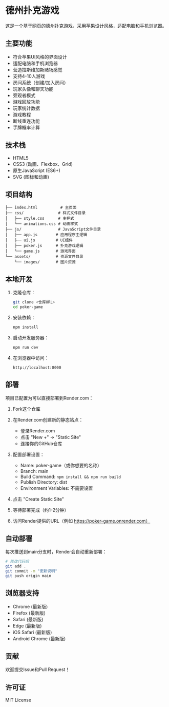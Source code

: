 # 德州扑克游戏

这是一个基于网页的德州扑克游戏，采用苹果设计风格，适配电脑和手机浏览器。

## 主要功能

- 符合苹果UI风格的界面设计
- 适配电脑和手机浏览器
- 营造拉斯维加斯赌场感觉
- 支持4-10人游戏
- 房间系统（创建/加入房间）
- 玩家头像和聊天功能
- 旁观者模式
- 游戏回放功能
- 玩家统计数据
- 游戏教程
- 断线重连功能
- 手牌概率计算

## 技术栈

- HTML5
- CSS3 (动画、Flexbox、Grid)
- 原生JavaScript (ES6+)
- SVG (图标和动画)

## 项目结构

```
├── index.html          # 主页面
├── css/               # 样式文件目录
│   ├── style.css      # 主样式
│   └── animations.css # 动画样式
├── js/                # JavaScript文件目录
│   ├── app.js        # 应用程序主逻辑
│   ├── ui.js         # UI组件
│   ├── poker.js      # 扑克游戏逻辑
│   └── game.js       # 游戏界面
└── assets/           # 资源文件目录
    └── images/       # 图片资源
```

## 本地开发

1. 克隆仓库：
   ```bash
   git clone <仓库URL>
   cd poker-game
   ```

2. 安装依赖：
   ```bash
   npm install
   ```

3. 启动开发服务器：
   ```bash
   npm run dev
   ```

4. 在浏览器中访问：
   ```
   http://localhost:8000
   ```

## 部署

项目已配置为可以直接部署到Render.com：

1. Fork这个仓库

2. 在Render.com创建新的静态站点：
   - 登录Render.com
   - 点击 "New +" → "Static Site"
   - 连接你的GitHub仓库

3. 配置部署设置：
   - Name: poker-game（或你想要的名称）
   - Branch: main
   - Build Command: `npm install && npm run build`
   - Publish Directory: dist
   - Environment Variables: 不需要设置

4. 点击 "Create Static Site"

5. 等待部署完成（约1-2分钟）

6. 访问Render提供的URL（例如 https://poker-game.onrender.com）

## 自动部署

每次推送到main分支时，Render会自动重新部署：

```bash
# 修改代码后
git add .
git commit -m "更新说明"
git push origin main
```

## 浏览器支持

- Chrome (最新版)
- Firefox (最新版)
- Safari (最新版)
- Edge (最新版)
- iOS Safari (最新版)
- Android Chrome (最新版)

## 贡献

欢迎提交Issue和Pull Request！

## 许可证

MIT License 